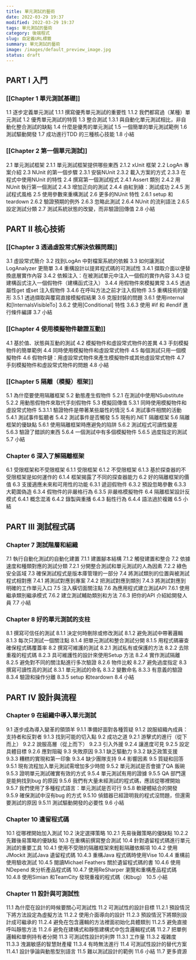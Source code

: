 ```yaml
---
title: 單元測試的藝術
date: 2022-03-29 19:37
modified: 2022-03-29 19:37
tags: 單元測試的藝術
category: 後端程式
slug: 自定義URL標籤
summary: 單元測試的藝術
image: /images/default_preview_image.jpg
status: draft
---
```


## PART I 入門

### [[Chapter 1 單元測試基礎]]
1.1 逐步定義單元測試
1.1.1 撰寫優秀單元測試的重要性
1.1.2 我們都寫過（某種）單元測試
1.2 優秀單元測試的特質
1.3 整合測試
1.3.1 與自動化單元測試相比，非自動化整合測試的缺點
1.4 什麼是優秀的單元測試
1.5 一個簡單的單元測試範例
1.6 測試驅動開發
1.7 成功進行TDD 的三種核心技能
1.8 小結

### [[Chapter 2 第一個單元測試]]
2.1 單元測試框架
2.1.1 單元測試框架提供哪些東西
2.1.2 xUnit 框架
2.2 LogAn 專案介紹
2.3 NUnit 的第一個步驟
2.3.1 安裝NUnit
2.3.2 載入方案的方式
2.3.3 在程式中使用NUnit 的特性
2.4 撰寫第一個測試程式
2.4.1 Assert 類別
2.4.2 用NUnit 執行第一個測試
2.4.3 增加正向的測試
2.4.4 由紅到綠：測試成功
2.4.5 測試程式風格
2.5 使用參數來重構測試
2.6 更多的NUnit 特性
2.6.1 setup 和teardown
2.6.2 驗證預期的例外
2.6.3 忽略此測試
2.6.4 NUnit 的流利語法
2.6.5 設定測試分類
2.7 測試系統狀態的改變，而非驗證回傳值
2.8 小結

## PART II 核心技術

### [[Chapter 3 透過虛設常式解決依賴問題]]
3.1 虛設常式簡介
3.2 找到LogAn 中對檔案系統的依賴
3.3 如何讓測試LogAnalyzer 更簡單
3.4 重構設計以提昇程式碼的可測試性
3.4.1 擷取介面以便替換底層實作內容
3.4.2 依賴注入：在被測試單元中注入一個假的實作內容
3.4.3 從建構函式注入一個假物件（建構函式注入）
3.4.4 用假物件來模擬異常
3.4.5 透過屬性get 或set 注入假物件
3.4.6 在呼叫方法之前才注入假物件
3.5 重構技術的變形
3.5.1 透過擷取與覆寫直接模擬假結果
3.6 克服封裝的問題
3.6.1 使用internal 和[InternalsVisibleTo]
3.6.2 使用[Conditional] 特性
3.6.3 使用 #if 和 #endif 進行條件編譯
3.7 小結

### [[Chapter 4 使用模擬物件驗證互動]]
4.1 基於值、狀態與互動的測試
4.2 模擬物件和虛設常式物件的差異
4.3 手刻模擬物件的簡單範例
4.4 同時使用模擬物件和虛設常式物件
4.5 每個測試只用一個模擬物件
4.6 假物件鏈：用虛設常式物件來產生模擬物件或其他虛設常式物件
4.7 手刻模擬物件和虛設常式物件的問題
4.8 小結

### [[Chapter 5 隔離（模擬）框架]]
5.1 為什麼要使用隔離框架
5.2 動態產生假物件
5.2.1 在測試中使用NSubstitute
5.2.2 用動態假物件來取代手刻假物件
5.3 模擬回傳值
5.3.1 同時使用模擬物件和虛設常式物件
5.3.1.1 驗證物件是帶著某些屬性的情況
5.4 測試事件相關的活動
5.4.1 測試事件監聽者
5.4.2 測試事件是否觸發
5.5 現有的.NET 隔離框架
5.6 隔離框架的優缺點
5.6.1 使用隔離框架時應避免的陷阱
5.6.2 測試程式可讀性變差
5.6.3 驗證了錯誤的東西
5.6.4 一個測試中有多個模擬物件
5.6.5 過度指定的測試
5.7 小結

### Chapter 6 深入了解隔離框架
6.1 受限框架和不受限框架
6.1.1 受限框架
6.1.2 不受限框架
6.1.3 基於探查器的不受限框架是如何運作的
6.1.4 框架揭露了不同的探查器能力
6.2 好的隔離框架的價值
6.3 支援適應未來和可用性的功能
6.3.1 遞迴假物件
6.3.2 預設忽略參數
6.3.3 大範圍偽造
6.3.4 假物件的非嚴格行為
6.3.5 非嚴格模擬物件
6.4 隔離框架設計反模式
6.4.1 概念混淆
6.4.2 錄製與重播
6.4.3 黏性行為
6.4.4 語法過於複雜
6.5 小結

## PART III 測試程式碼

### Chapter 7 測試階層和組織
7.1 執行自動化測試的自動化建置
7.1.1 建置腳本結構
7.1.2 觸發建置和整合
7.2 依據速度和種類對應的測試分類
7.2.1 分開整合測試和單元測試的人為因素
7.2.2 綠色安全區域
7.3 確保測試程式是版本庫管理的一部分
7.4 將測試類別的位置與被測試程式相對應
7.4.1 將測試對應到專案
7.4.2 把測試對應到類別
7.4.3 將測試對應到明確的工作單元入口
7.5 注入橫切面關注點
7.6 為應用程式建立測試API
7.6.1 使用繼承類別繼承模式
7.6.2 建立測試輔助類別和方法
7.6.3 把你的API 介紹給開發人員
7.7 小結

### Chapter 8 好的單元測試的支柱
8.1 撰寫可信任的測試
8.1.1 決定何時刪除或修改測試
8.1.2 避免測試中帶著邏輯
8.1.3 每次只測試一個關注點
8.1.4 把單元測試和整合測試分開
8.1.5 用程式碼審查確保程式碼覆蓋率
8.2 撰寫可維護的測試
8.2.1 測試私有或保護的方法
8.2.2 去除重複的程式碼
8.2.3 具可維護性的設計來使用Setup 方法
8.2.4 實作測試隔離
8.2.5 避免對不同的關注點進行多次驗證
8.2.6 物件比較
8.2.7 避免過度指定
8.3 撰寫可讀性高的測試
8.3.1 單元測試的命名
8.3.2 變數命名
8.3.3 有意義的驗證
8.3.4 驗證和操作分離
8.3.5 setup 和teardown
8.4 小結

## PART IV 設計與流程

### Chapter 9 在組織中導入單元測試
9.1 逐步成為導入變革的領頭羊
9.1.1 準備好面對各種質疑
9.1.2 說服組織內成員：支持者和反對者
9.1.3 找到可能的切入點
9.2 成功之道
9.2.1 游擊式的進行（從下而上）
9.2.2 說服高層（從上而下）
9.2.3 引入外援
9.2.4 讓進度可見
9.2.5 設定具體目標
9.2.6 應對阻礙
9.3 失敗原因
9.3.1 缺乏驅動力
9.3.2 缺乏政策支援
9.3.3 糟糕的實現和第一印象
9.3.4 缺少團隊支持
9.4 影響因素
9.5 質疑和回答
9.5.1 現有流程加入單元測試需增加多少時間
9.5.2 單元測試是否會搶了QA 飯碗
9.5.3 證明單元測試確實有效的方式
9.5.4 單元測試有用的證據
9.5.5 QA 部門還是能夠找到bug 的原因
9.5.6 我們有大量未經測試的程式碼，應該從哪裡開始
9.5.7 我們使用了多種程式語言：單元測試是否可行
9.5.8 軟硬體結合的開發
9.5.9 確保測試中沒有bug 的方式
9.5.10 偵錯器已經證明我的程式沒問題，但還需要測試的原因
9.5.11 測試驅動開發的必要性
9.6 小結

### Chapter 10 遺留程式碼
10.1 從哪裡開始加入測試
10.2 決定選擇策略
10.2.1 先易後難策略的優缺點
10.2.2 先難後易策略的優缺點
10.3 在重構前撰寫整合測試
10.4 針對遺留程式碼進行單元測試的重要工具
10.4.1 使用不受限的隔離框架來輕鬆隔離依賴項
10.4.2 使用JMockit 測試Java 遺留程式碼
10.4.3 重構Java 程式碼時使用Vise
10.4.4 重構前使用驗收測試
10.4.5 閱讀Michael Feathers 關於遺留程式碼的書
10.4.6 使用NDepend 來分析產品程式碼
10.4.7 使用ReSharper 瀏覽和重構產品程式碼
10.4.8 使用Simian 和TeamCity 發現重複的程式碼（和bug）
10.5 小結

### Chapter 11 設計與可測試性
11.1 為什麼在設計的時候要關心可測試性
11.2 可測試性的設計目標
11.2.1 預設情況下將方法設定為虛擬方法
11.2.2 使用介面導向的設計
11.2.3 預設情況下將類別設計成可繼承的
11.2.4 避免在包含邏輯的方法裡面初始化具體類別
11.2.5 避免直接呼叫靜態方法
11.2.6 避免在建構式和靜態建構式中包含邏輯程式碼
11.2.7 把單例邏輯和單例持有者分開
11.3 可測試性設計的利弊
11.3.1 工作量
11.3.2 複雜度
11.3.3 洩漏敏感的智慧財產權
11.3.4 有時無法進行
11.4 可測試性設計的替代方案
11.4.1 設計爭論與動態型別語言
11.5 難以測試設計的範例
11.6 小結
11.7 更多資源
